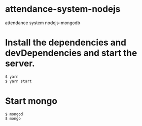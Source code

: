 # attendance-system-nodejs
attendance system nodejs-mongodb
# Install the dependencies and devDependencies and start the server.

```sh
$ yarn 
$ yarn start
```

# Start mongo


```sh 
$ mongod 
$ mongo
```
